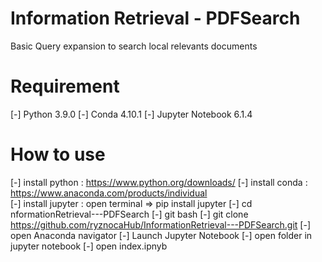 # Information Retrieval - PDFSearch
Basic Query expansion to search local relevants documents 

# Requirement
[-] Python 3.9.0
[-] Conda 4.10.1
[-] Jupyter Notebook 6.1.4

# How to use
[-] install python : https://www.python.org/downloads/
[-] install conda : https://www.anaconda.com/products/individual	
[-] install jupyter : open terminal =>  pip install jupyter
[-] cd nformationRetrieval---PDFSearch
[-] git bash
[-] git clone https://github.com/ryznocaHub/InformationRetrieval---PDFSearch.git
[-] open Anaconda  navigator
[-] Launch Jupyter Notebook
[-] open folder in jupyter notebook
[-] open index.ipnyb